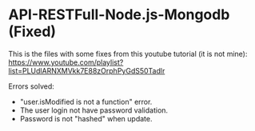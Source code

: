 # API-RESTFull-Node.js-Mongodb (Fixed)

This is the files with some fixes from this youtube tutorial (it is not mine): https://www.youtube.com/playlist?list=PLUdlARNXMVkk7E88zOrphPyGdS50Tadlr

Errors solved:

 - "user.isModified is not a function" error.
 - The user login not have password validation.
 - Password is not "hashed" when update.

